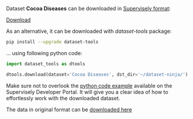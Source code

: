 Dataset **Cocoa Diseases** can be downloaded in [Supervisely format](https://developer.supervisely.com/api-references/supervisely-annotation-json-format):

 [Download](https://assets.supervisely.com/supervisely-supervisely-assets-public/teams_storage/a/M/K1/7X136vwspUAtkmqcVuT7ZzoPn23QiG7udnECLXbhsP18d9BH1lQHdZdrCHEZ0vLIRrNqzXuZmZBq0duaRyzIcZQELlLZhmtpwINBnqhonuNx4ibLTlDwcJfeONMd.tar)

As an alternative, it can be downloaded with *dataset-tools* package:
``` bash
pip install --upgrade dataset-tools
```

... using following python code:
``` python
import dataset_tools as dtools

dtools.download(dataset='Cocoa Diseases', dst_dir='~/dataset-ninja/')
```
Make sure not to overlook the [python code example](https://developer.supervisely.com/getting-started/python-sdk-tutorials/iterate-over-a-local-project) available on the Supervisely Developer Portal. It will give you a clear idea of how to effortlessly work with the downloaded dataset.

The data in original format can be [downloaded here](https://www.kaggle.com/datasets/serranosebas/enfermedades-cacao-yolov4/download?datasetVersionNumber=2)